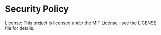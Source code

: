# Security Policy

License:
This project is licensed under the MIT License - see the LICENSE file for details.
